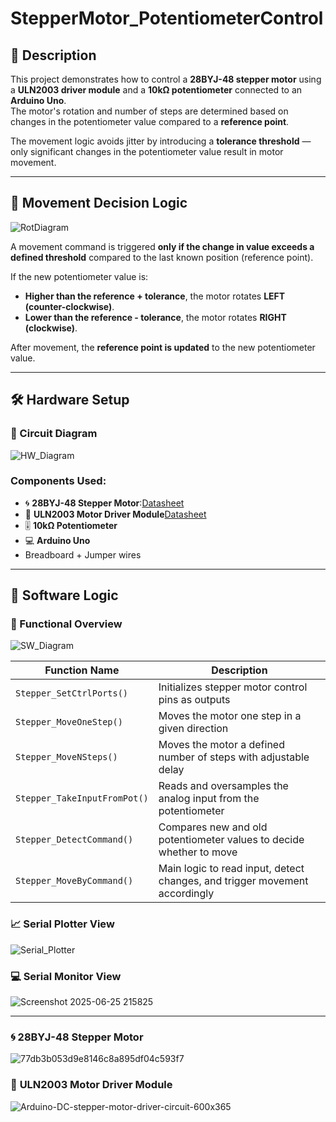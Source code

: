 # StepperMotor_PotentiometerControl

## 📄 Description

This project demonstrates how to control a **28BYJ-48 stepper motor** using a **ULN2003 driver module** and a **10kΩ potentiometer** connected to an **Arduino Uno**.  
The motor's rotation and number of steps are determined based on changes in the potentiometer value compared to a **reference point**.

The movement logic avoids jitter by introducing a **tolerance threshold** — only significant changes in the potentiometer value result in motor movement.

---

## 🔁 Movement Decision Logic
![RotDiagram](https://github.com/user-attachments/assets/dd703ff1-3037-4dbb-9dec-e73d78ea5e73)

A movement command is triggered **only if the change in value exceeds a defined threshold** compared to the last known position (reference point).

If the new potentiometer value is:

- **Higher than the reference + tolerance**, the motor rotates **LEFT (counter-clockwise)**.
- **Lower than the reference - tolerance**, the motor rotates **RIGHT (clockwise)**.

After movement, the **reference point is updated** to the new potentiometer value.

---

## 🛠️ Hardware Setup

### 🔌 Circuit Diagram
![HW_Diagram](https://github.com/user-attachments/assets/51e7564a-fede-4f16-9401-20889252d7ef)


### Components Used:

- 🌀 **28BYJ-48 Stepper Motor**:[Datasheet](https://www.mouser.com/datasheet/2/758/stepd-01-data-sheet-1143075.pdf?srsltid=AfmBOoolEo83boUwfMHi0TjeZObm1F_wYZbrxmfF2AxUn51YxAvZe0lU)
- 🔌 **ULN2003 Motor Driver Module**[Datasheet](https://www.hadex.cz/spec/m513.pdf)
- 🎚️ **10kΩ Potentiometer**
- 💻 **Arduino Uno**
- Breadboard + Jumper wires

---

## 💾 Software Logic

### 🔧 Functional Overview
![SW_Diagram](https://github.com/user-attachments/assets/e8bdfeeb-aef5-4e31-8d52-73504245d7bd)


| Function Name                 | Description                                                                 |
|------------------------------|-----------------------------------------------------------------------------|
| `Stepper_SetCtrlPorts()`     | Initializes stepper motor control pins as outputs                           |
| `Stepper_MoveOneStep()`      | Moves the motor one step in a given direction                               |
| `Stepper_MoveNSteps()`       | Moves the motor a defined number of steps with adjustable delay             |
| `Stepper_TakeInputFromPot()` | Reads and oversamples the analog input from the potentiometer               |
| `Stepper_DetectCommand()`    | Compares new and old potentiometer values to decide whether to move         |
| `Stepper_MoveByCommand()`    | Main logic to read input, detect changes, and trigger movement accordingly  |

### 📈 Serial Plotter View
![Serial_Plotter](https://github.com/user-attachments/assets/e10c7fda-72e2-4311-91e3-07307c9b309c)

### 💻 Serial Monitor View
![Screenshot 2025-06-25 215825](https://github.com/user-attachments/assets/6003e6e2-4005-47b7-ad98-3ddf0eafbe98)

---

### 🌀 **28BYJ-48 Stepper Motor**
![77db3b053d9e8146c8a895df04c593f7](https://github.com/user-attachments/assets/f51b1b94-9f12-4cba-98cc-26287edd68c9)

### 🔌 **ULN2003 Motor Driver Module**
![Arduino-DC-stepper-motor-driver-circuit-600x365](https://github.com/user-attachments/assets/313490bf-3071-4214-9ef3-0816d0b3fe84)

